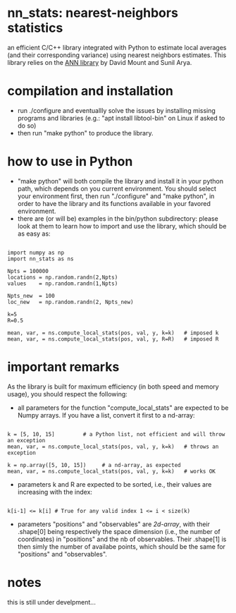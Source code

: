 # nn_stats: nearest-neighbors statistics
an efficient C/C++ library integrated with Python to estimate local averages (and their corresponding variance) using nearest neighbors estimates.
This library relies on the [ANN library](http://www.cs.umd.edu/~mount/ANN/) by David Mount and Sunil Arya.

# compilation and installation
- run ./configure and eventuallly solve the issues by installing missing programs and libraries (e.g.: "apt install libtool-bin" on Linux if asked to do so)
- then run "make python" to produce the library.
  
# how to use in Python
- "make python" will both compile the library and install it in your python path, which depends on you current environment. You should select your environment first, then run "./configure" and "make python", in order to have the library and its functions available in your favored environment.
- there are (or will be) examples in the bin/python subdirectory: please look at them to learn how to import and use the library, which should be as easy as:
<pre><code>
import numpy as np
import nn_stats as ns

Npts = 100000
locations = np.random.randn(2,Npts)
values    = np.random.randn(1,Npts)

Npts_new  = 100
loc_new   = np.random.randn(2, Npts_new)

k=5
R=0.5

mean, var, = ns.compute_local_stats(pos, val, y, k=k)   # imposed k
mean, var, = ns.compute_local_stats(pos, val, y, R=R)   # imposed R
</code></pre>

# important remarks

As the library is built for maximum efficiency (in both speed and memory usage), you should respect the following:

- all parameters for the function "compute_local_stats" are expected to be Numpy arrays. If you have a list, convert it first to a nd-array:
<pre><code>
k = [5, 10, 15]         # a Python list, not efficient and will throw an exception
mean, var, = ns.compute_local_stats(pos, val, y, k=k)   # throws an exception

k = np.array([5, 10, 15])     # a nd-array, as expected
mean, var, = ns.compute_local_stats(pos, val, y, k=k)   # works OK
</code></pre>

- parameters k and R are expected to be sorted, i.e., their values are increasing with the index: 
<pre><code>
k[i-1] <= k[i] # True for any valid index 1 <= i < size(k) 
</code></pre>

- parameters "positions" and "observables" are *2d-array*, with their .shape[0] being respectively the space dimension (i.e., the number of coordinates) in "positions" and the nb of observables. 
Their .shape[1] is then simly the number of availabe points, which should be the same for "positions" and "observables".

# notes
this is still under develpment...

